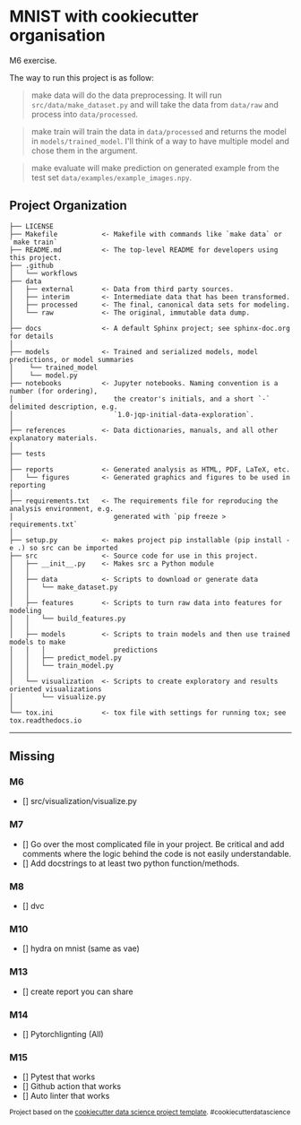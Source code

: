 MNIST with cookiecutter organisation
==============================

M6 exercise.

The way to run this project is as follow:

>make data
will do the data preprocessing. It will run `src/data/make_dataset.py` and will take the data from `data/raw` and process into `data/processed`.

>make train
will train the data in  `data/processed` and returns the model in `models/trained_model`. I'll think of a way to have multiple model and chose them in the argument.

>make evaluate
will make prediction on generated example from the test set `data/examples/example_images.npy`.

Project Organization
------------

    ├── LICENSE
    ├── Makefile           <- Makefile with commands like `make data` or `make train`
    ├── README.md          <- The top-level README for developers using this project.
    ├── .github
    │   └── workflows 
    ├── data
    │   ├── external       <- Data from third party sources.
    │   ├── interim        <- Intermediate data that has been transformed.
    │   ├── processed      <- The final, canonical data sets for modeling.
    │   └── raw            <- The original, immutable data dump.
    │
    ├── docs               <- A default Sphinx project; see sphinx-doc.org for details
    │
    ├── models             <- Trained and serialized models, model predictions, or model summaries
    │    └── trained_model    
    │    └── model.py
    ├── notebooks          <- Jupyter notebooks. Naming convention is a number (for ordering),
    │                         the creator's initials, and a short `-` delimited description, e.g.
    │                         `1.0-jqp-initial-data-exploration`.
    │
    ├── references         <- Data dictionaries, manuals, and all other explanatory materials.
    │
    ├── tests 
    │
    ├── reports            <- Generated analysis as HTML, PDF, LaTeX, etc.
    │   └── figures        <- Generated graphics and figures to be used in reporting
    │
    ├── requirements.txt   <- The requirements file for reproducing the analysis environment, e.g.
    │                         generated with `pip freeze > requirements.txt`
    │
    ├── setup.py           <- makes project pip installable (pip install -e .) so src can be imported
    ├── src                <- Source code for use in this project.
    │   ├── __init__.py    <- Makes src a Python module
    │   │
    │   ├── data           <- Scripts to download or generate data
    │   │   └── make_dataset.py
    │   │
    │   ├── features       <- Scripts to turn raw data into features for modeling
    │   │   └── build_features.py
    │   │
    │   ├── models         <- Scripts to train models and then use trained models to make
    │   │   │                 predictions
    │   │   ├── predict_model.py
    │   │   └── train_model.py
    │   │
    │   └── visualization  <- Scripts to create exploratory and results oriented visualizations
    │       └── visualize.py
    │
    └── tox.ini            <- tox file with settings for running tox; see tox.readthedocs.io


--------
## Missing
### M6
- [] src/visualization/visualize.py
### M7
- [] Go over the most complicated file in your project. Be critical and add comments where the logic behind the code is not easily understandable.
- [] Add docstrings to at least two python function/methods.
### M8
- [] dvc

### M10
- [] hydra on mnist (same as vae)

### M13
- [] create report you can share

### M14
- [] Pytorchlignting (All)
### M15 
- [] Pytest that works
- [] Github action that works
- [] Auto linter that works


<p><small>Project based on the <a target="_blank" href="https://drivendata.github.io/cookiecutter-data-science/">cookiecutter data science project template</a>. #cookiecutterdatascience</small></p>
